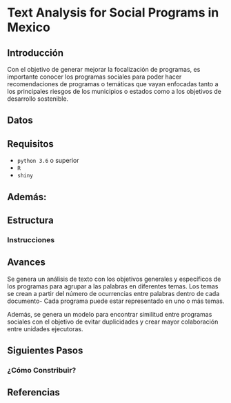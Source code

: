 # Text Analysis for Social Programs in Mexico

## Introducción
Con el objetivo de generar mejorar la focalización de programas, es importante conocer los programas sociales para poder hacer recomendaciones de programas o temáticas que vayan enfocadas tanto a los principales riesgos de los municipios o estados como a los objetivos de desarrollo sostenible.

## Datos

## Requisitos
- `python 3.6` o superior
- `R`
- `shiny`

Además:
- 

## Estructura


### Instrucciones

## Avances
Se genera un análisis de texto con los objetivos generales y específicos de los programas para agrupar a las palabras en diferentes temas. Los temas se crean a partir del número de ocurrencias entre palabras dentro de cada documento- Cada programa puede estar representado en uno o más temas. 

Además, se genera un modelo para encontrar similitud entre programas sociales con el objetivo de evitar duplicidades y crear mayor colaboración entre unidades ejecutoras. 

## Siguientes Pasos

### ¿Cómo Constribuir?


## Referencias
